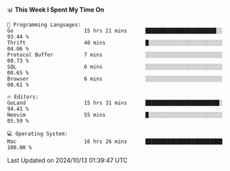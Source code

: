 <!--START_SECTION:waka-->
📊 **This Week I Spent My Time On** 

```text
💬 Programming Languages: 
Go                       15 hrs 21 mins      ███████████████████████░░   93.44 % 
Thrift                   40 mins             █░░░░░░░░░░░░░░░░░░░░░░░░   04.06 % 
Protocol Buffer          7 mins              ░░░░░░░░░░░░░░░░░░░░░░░░░   00.73 % 
SQL                      6 mins              ░░░░░░░░░░░░░░░░░░░░░░░░░   00.65 % 
Browser                  6 mins              ░░░░░░░░░░░░░░░░░░░░░░░░░   00.61 % 

🔥 Editors: 
GoLand                   15 hrs 31 mins      ████████████████████████░   94.41 % 
Neovim                   55 mins             █░░░░░░░░░░░░░░░░░░░░░░░░   05.59 % 

💻 Operating System: 
Mac                      16 hrs 26 mins      █████████████████████████   100.00 % 
```


 Last Updated on 2024/10/13 01:39:47 UTC
<!--END_SECTION:waka-->
